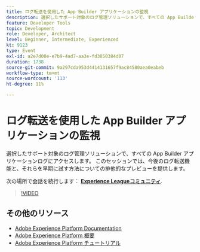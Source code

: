 ```yaml
---
title: ログ転送を使用した App Builder アプリケーションの監視
description: 選択したサポート対象のログ管理ソリューションで、すべての App Builder アプリケーションログにアクセスします。 このセッションでは、今後のログ転送機能と、それらを早期に試す方法についての排他的なプレビューを提供します。
feature: Developer Tools
topic: Development
role: Developer, Architect
level: Beginner, Intermediate, Experienced
kt: 9123
type: Event
exl-id: a2e7d00e-e7b9-4ad7-aa3e-fd3850384d07
duration: 1738
source-git-commit: 9a297cda953d4414131657f9ac84580aea0eabeb
workflow-type: tm+mt
source-wordcount: '113'
ht-degree: 11%

---
```


# ログ転送を使用した App Builder アプリケーションの監視

選択したサポート対象のログ管理ソリューションで、すべての App Builder アプリケーションログにアクセスします。 このセッションでは、今後のログ転送機能と、それらを早期に試す方法についての排他的なプレビューを提供します。

次の場所で会話を続行します： **[Experience Leagueコミュニティ](https://adobe.ly/3zXM3rp)**.

>[!VIDEO](https://video.tv.adobe.com/v/337568/?quality=12&learn=on&hidetitle=true)

## その他のリソース

- [Adobe Experience Platform Documentation](https://experienceleague.adobe.com/docs/experience-platform.html?lang=ja)
- [Adobe Experience Platform 概要](https://experienceleague.adobe.com/docs/experience-platform/landing/home.html?lang=ja)
- [Adobe Experience Platform チュートリアル](https://experienceleague.adobe.com/docs/platform-learn/tutorials/overview.html?lang=ja)
